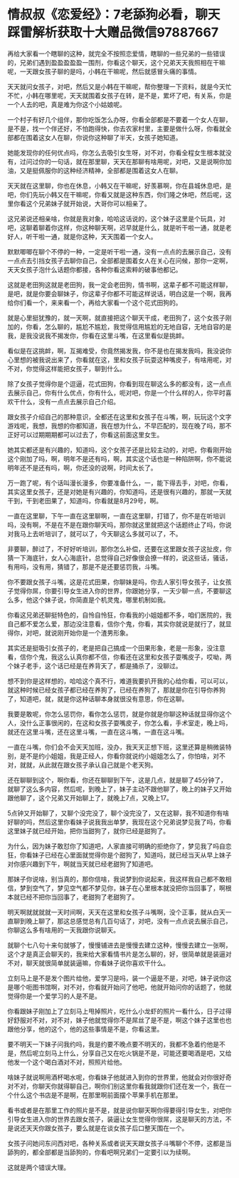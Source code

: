 # 情叔叔《恋爱经》：7老舔狗必看，聊天踩雷解析获取十大赠品微信97887667

再给大家看一个瞎聊的这种，就完全不按照恋爱情，瞎聊的一些兄弟的一些错误的，兄弟们遇到盈盈盈盈盈一围剂，你看这个聊天，这个兄弟天天我照相在干嘛呢，一天跟女孩子聊的是吗，小韩在干嘛呢，然后就感冒头痛的事情。

天天就问女孩子，对吧，然后又是小韩在干嘛呢，帮你整理一下资料，就是今天忙不忙，小韩在哪里呢，天天就围着女孩子在转，是不是，累坏了吧，有关系，你是一个人去的吧，真是难为你这个小姑娘呢。

一个村子有好几个组伴，那你吃饭怎么办呀，你看全部都是不要着一个女人在聊，是不是，找一个伴还好，不怕跑得快，你去农家村里，主要是做什么呀，你看就全部都在围着这女人在聊，你说你这种聊了半天，女孩子她知道。

她能发现你的任何优点吗，你怎么去吸引女生呀，对不对，你看全程女生根本就没有，过问过你的一句话，就在那里聊，天天在那聊有啥用呢，对吧，又是说啊你加油，又是挺佩服你的这种经济精神，全部都是围着这女人在聊。

天天就在这里聊，你也在休息，小韩又在干嘛呢，好羡慕啊，你在县城休息吧，是吧，你们先玩小韩又在干嘛呢，你看又就是这种东西，你们隆之休吧，然后呢，这里你看这个兄弟妹子就开始说，大哥你可以相亲了。

这兄弟说还相亲啥，你就是我对象，哈哈这话说的，这个妹子这里是个玩具，对吧，这聊着聊着你这样，你这种聊天啊，迟早就是什么，就是听干啦一通，就是老好人，听干啦一通，就是你这种，天天围着一个女人。

默默唧唧在聊个不停的一种，一定是听干啦一通，没有一点点的去展示自己，没有一点点去引挡女孩子去聊你自己，全部都是围着女人在关心在问候，那你一定啊，天天女孩子泡什么话题你都接，各种你看这索粹的破事他都记。

这就是老田狗这就是老田狗，我一定会老田狗，情书啊，这辈子都不可能这样聊，是吧，就是你要会聊妹子，你这辈子你都不可能这样说话，明白这是一个啊，我再给你们看一个，来来看一个，再给大家看一个这个花式田狗的。

就是心里挺犹豫的，就一天啊，就直接把这个聊天干成，老田狗了，这个女孩子刚加的，你看，怎么聊的，尴尬不尴尬，我觉得信用尴尬的无地自容，无地自容的是我，是我没说我不揭发你，你看在这里斗嘴，在这里看似是挑衅。

看似是在这挑衅，啊，互揭难受，你竟然揭发我，你不是也在揭发我吗，我没说你心里想的被我说出来了，你看就在这，里和女孩子玩耍这种嘴皮子，有啥用呢，对不对，你觉得这样能把女孩子，聊到什么。

除了女孩子觉得你是个逗逼，花式田狗，你看到现在聊这么多的都没有，这一点点去展示自己，你有什么优点，你有什么，呃对吧，你是一个什么样的人，你平时喜欢干什么，没有一点点去展示自己介绍。

跟女孩子介绍自己的那种意识，全都还在这里和女孩子在斗嘴，啊，玩玩这个文字游戏呢，我想，我想的你都知道，我在想为什么，不早匹配的，现在晚了吗，那不正好可以过期期期都可以过去了，你看这前面这里女生。

她其实都还是有兴趣的，知道吗，这个女孩子还是比较主动的，对吧，你看刚开始这个刚加了吗，啊，明年不是还有吗，啊，其实这个话也是一种陷阱啊，你不能说明年还不是还有吗，啊，你还没的说啊，时间太长了。

万一跑了呢，有个话叫漫长漫多，你要准备什么，一，能下得去手，对吧，你看，其实这里女孩子，还是对她是有兴趣的，你知道吗，还是很有兴趣的，那就一天就干到，干到老田果了，知道吗，你看就是8月29号，啊。

一直在这里聊，下午一直在这里聊啊，一直在这里聊，打错了，你不是在听培训吗，没有啊，不是在不是在跟你聊天吗，那你就这里就把这个话题终止了吗，你说对我马上去听培训了，就可以了，今天聊这么多就可以了，不。

非要聊，醉过了，不好好听培训，那你怎么补偿，还要在这里跟女孩子这扯皮，你猜一下海底针，女人心海底针，总觉得自己好像很会撩一样的，说这些话，骚话，有用吗，没有用，猜错了，那是不是还要惩罚我，斗嘴。

你不要跟女孩子斗嘴，这是花式田果，你聊妹是吗，你去人家引导女孩子，让女孩子觉得你屌，你要引导女生进入你的世界，你跟她分享，一天少聊一点，不要聊这么多，他这个妹子说，你简直是个机灵鬼，哪里机制如我。

你看这兄弟还聊挺特色的，自怜自怜狂，你看我的小姐姐都不多，咱们医院的，我自己都不爱怎么爱，那边没注意看，信你个鬼，你看，其实你就说是就行了，就显得你，对吧，就说刚开始你是一个渣男形象。

其实还是挺吸引女孩子的，老是把自己搞成一个田果形象，老是一形象，没注意看，信你个鬼，我这么认真你都不信，你看还在这里和女孩子耍嘴皮子，哎呦，两个妹子老手，这个话已经是在养背天了，都是捅杀了，没聊过。

想不到你是这样想的，哈哈这个真不行，难道我要扒开我的心给你看，可以可以，就这种时候已经女孩子都已经在养狗了，已经在养狗了，那就是你在引导你养狗了，知道吧，就，就是你这种话聊本身就很没有意思，你在这聊。

我要是敢呢，你怎么惩罚你，看你怎么惩罚，就是你就是你聊这种话就显得你这个人，没什么正事很闲的，在这和女孩子耍嘴皮子，你怎么看，手术室走，晚上吗，就还在这里斗嘴，还在这里斗嘴，一直在这斗嘴，一直在这斗嘴。

一直在斗嘴，你们会不会天天加班，没办，我天天正想下班，这里还算是稍微装特别，是不是约小姐姐，我是正经人，你看你就说约小姐姐怎么了，你怕啥，对不对，就就，从此就在跟女孩子承认自己就是个老天狗。

还在聊聊到这个，啊你看，你还在聊聊到下午，这是几点，就是聊了45分钟了，就聊了这么多内容，然后呢，到晚上了，妹子主动不跟他聊了，晚上的妹子又开始跟他聊了，这个兄弟又开始聊上了，就晚上7点，又晚上17。

5点钟又开始聊了，又聊个没完没了，聊个没完没了，又在这聊，我不知道你有啥好聊的吗，然后这里你看妹子说我我出单梦，我现在这个兄弟说梦见我了吗，你看这里妹子就已经开始，把你当甜狗了，就你已经是甜狗了。

为什么，因为妹子敢怼你了知道吧，人家直接可明确的拒绝你了，梦见我了吗自恋狂，你看妹子已经在心里面就觉得你是个甜狗了，知道吗，就已经当天从早上妹子对你感兴趣到下午，啊就当天就已经老甜狗了知道吧。

那妹子你说啥，别当真的，那你信啥，我说梦到你说起来，我这样我自己都不敢相信，梦到空气了，梦见空气都不梦见你，妹子在心里根本就没把你当回事了，啊根本就已经不把你当回事了，老甜狗了老甜狗了。

明天啊就就就就一天时间啊，天天在这里和女孩子斗嘴啊，没个正事，就从白天一直聊到晚上聊了，那这总感觉总有几百句话了，对吧，没有一点点说去展示自己，你聊这么多有啥用的一天我跟你说聊天。

就聊个七八句十来句就够了，慢慢铺进去是慢慢去建立这种，慢慢去建立一张啊，这个才是真正会聊天的，我来给大家看情书片是怎么聊的，好，很简单就是装逼对不对，聊天就很简单就装逼嘛，你看妹子说你喜欢干什么。

立刻马上是不是发个图片给他，爱学习是吗，装一个逼是不是，对吧，妹子说你这是哪个呃图书馆啊，对不对，你看就开始问了他吧，他就开始问你的话题了，他就觉得你是一个爱学习的人是不是。

你看跟妹子刚加上了立刻马上甩掉照片，吃什么小龙虾的照片一看什么，日子过得好舒服对不对，对不对，妹子他就觉得你不是屌丝了是不是，啊这个妹子这里也也跟他分享，他的这个，他的这些事情是不是，你看这里。

要不明天一下妹子问我约吗，我是约要不晚点要不明天的，我都不急着约他是不是，然后呢立刻马上什么，分享自己又在吃火锅是不是，可能还要喝酒是吧，又给他发一个这个喝白酒对不对，照照片给他。

啥妹子就说啊用酒杯喝水呢，你看妹子他就进入到你的世界里，他就会对你很好奇对不对，你聊天你就得聊自己，啊你们别这里你看我就跟你们还在发一个，我在一个什么这个书店是不是啊，在那里啊前面摆个苹果手机在那里。

看书或者是在那里工作的照片是不是，就是说你聊天啊你得要得引导女生，对吧你引导女生进入你的世界去跟女孩子，装逼让女生觉得你很屌，这是聊天的方法，不是说还天天你跟女孩子，要么就是在谈女孩子后口整天围在一个。

女孩子问她问东问西对吧，各种关系或者说天天跟女孩子斗嘴聊个不停，这都是当舔狗的，都全部都是当舔狗的，你看吧啊兄弟们一定要引以为续啊。

这就是两个错误大理。